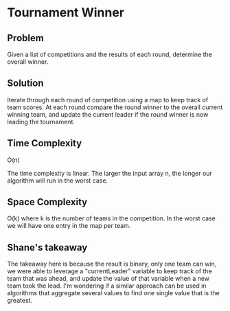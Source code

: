 # Tournament Winner

## Problem

Given a list of competitions and the results of each round, determine the overall winner.

## Solution

Iterate through each round of competition using a map to keep track of team scores. At each round compare the round
winner to the overall current winning team, and update the current leader if the round winner is now leading the
tournament.

## Time Complexity

O(n)

The time complexity is linear. The larger the input array n, the longer our algorithm will run in the worst case.

## Space Complexity

O(k) where k is the number of teams in the competition. In the worst case we will have one entry in the map per team.

## Shane's takeaway

The takeaway here is because the result is binary, only one team can win, we were able to leverage a "currentLeader"
variable to keep track of the team that was ahead, and update the value of that variable when a new team took the lead.
I'm wondering if a similar approach can be used in algorithms that aggregate several values to find one single value
that is the greatest.